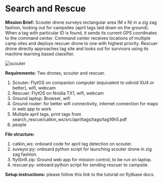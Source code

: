 # Search and Rescue

**Mission Brief:**
Scouter drone surveys rectangular area (M x N) in a zig zag fashion, looking out for campsites (april tags laid down on the ground). When a tag with particular ID is found, it sends its current GPS coordinates to the command center. Command center receives locations of multiple camp sites and deploys rescuer drone to one with highest priority. Rescuer drone directly approaches tag site and looks out for survivors using its machine learning based classifier.


![scouter](https://cloud.githubusercontent.com/assets/10280687/22498510/ded5a470-e87e-11e6-9260-3a752b25c9e5.png)


**Requirements:**
Two drones, scouter and rescuer.
  1. Scouter: FlytOS on companion computer (equivalent to odroid XU4 or better), wifi, webcam
  2. Rescuer: FlytOS on Nvidia TX1, wifi, webcam
  3. Ground laptop: Browser, wifi
  4. Ground router: for better wifi connectivity, internet connection for maps in web app to work
  5. Multiple april tags, print tags from search_rescue/catkin_ws/src/apriltags/tags/tag16h5.pdf
  6. people

**File structure:**
  1. catkin_ws: onboard code for april tag detection on scouter.
  2. suveyor.py: onboard python script for launching scouter drone in zig zag fashion.
  3. flytSnR.zip: Ground web app for mission control, to be run on laptop.
  4. rescuer.py: onboard python script for sending rescuer to campsite.
  
**Setup instructions:**
please follow this link to the tutorial on flytbase docs.
